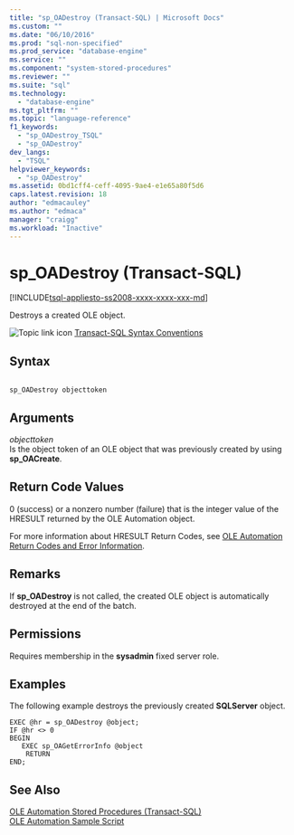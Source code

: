 ```yaml
---
title: "sp_OADestroy (Transact-SQL) | Microsoft Docs"
ms.custom: ""
ms.date: "06/10/2016"
ms.prod: "sql-non-specified"
ms.prod_service: "database-engine"
ms.service: ""
ms.component: "system-stored-procedures"
ms.reviewer: ""
ms.suite: "sql"
ms.technology: 
  - "database-engine"
ms.tgt_pltfrm: ""
ms.topic: "language-reference"
f1_keywords: 
  - "sp_OADestroy_TSQL"
  - "sp_OADestroy"
dev_langs: 
  - "TSQL"
helpviewer_keywords: 
  - "sp_OADestroy"
ms.assetid: 0bd1cff4-ceff-4095-9ae4-e1e65a80f5d6
caps.latest.revision: 18
author: "edmacauley"
ms.author: "edmaca"
manager: "craigg"
ms.workload: "Inactive"
---
```

# sp_OADestroy (Transact-SQL)
[!INCLUDE[tsql-appliesto-ss2008-xxxx-xxxx-xxx-md](../../includes/tsql-appliesto-ss2008-xxxx-xxxx-xxx-md.md)]

  Destroys a created OLE object.  
  
 ![Topic link icon](../../database-engine/configure-windows/media/topic-link.gif "Topic link icon") [Transact-SQL Syntax Conventions](../../t-sql/language-elements/transact-sql-syntax-conventions-transact-sql.md)  
  
## Syntax  
  
```  
  
sp_OADestroy objecttoken      
```  
  
## Arguments  
 *objecttoken*  
 Is the object token of an OLE object that was previously created by using **sp_OACreate**.  
  
## Return Code Values  
 0 (success) or a nonzero number (failure) that is the integer value of the HRESULT returned by the OLE Automation object.  
  
 For more information about HRESULT Return Codes, see [OLE Automation Return Codes and Error Information](../../relational-databases/stored-procedures/ole-automation-return-codes-and-error-information.md).  
  
## Remarks  
 If **sp_OADestroy** is not called, the created OLE object is automatically destroyed at the end of the batch.  
  
## Permissions  
 Requires membership in the **sysadmin** fixed server role.  
  
## Examples  
 The following example destroys the previously created **SQLServer** object.  
  
```  
EXEC @hr = sp_OADestroy @object;  
IF @hr <> 0  
BEGIN  
   EXEC sp_OAGetErrorInfo @object  
    RETURN  
END;  
```  
  
## See Also  
 [OLE Automation Stored Procedures &#40;Transact-SQL&#41;](../../relational-databases/system-stored-procedures/ole-automation-stored-procedures-transact-sql.md)   
 [OLE Automation Sample Script](../../relational-databases/stored-procedures/ole-automation-sample-script.md)  
  
  
